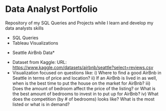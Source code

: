 # Data Analyst Portfolio
Repository of my SQL Queries and Projects while I learn and develop my data analysts skills
- SQL Queries
- Tableau Visualizations

* Seattle AirBnb Data*
- Dataset from Kaggle: URL: https://www.kaggle.com/datasets/airbnb/seattle?select=reviews.csv
- Visualization focused on questions like:
  i) Where to find a good AirBnb in Seattle in terms of price and location? 
  ii) If an AirBnb is lived in as well, when is the best time to put the house on the market for AirBnb?
  iii) Does the amount of bedroom affect the price of the listing? or What is the best amount of bedrooms to invest in to put up for AirBnb?
  iv) What does the competition (by # of bedrooms) looks like? What is the most listed or what is in demand? 
